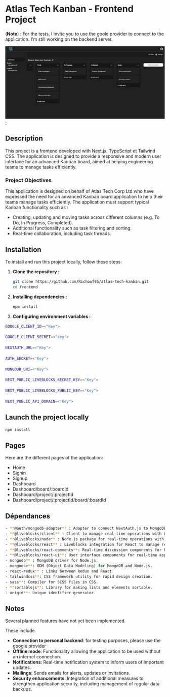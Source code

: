 # Atlas Tech Kanban - Frontend Project

(**Note**) : For the tests, I invite you to use the goole provider to connect to the application. I'm still working on the backend server.

![Appercu](/frontend/public/Capture_dark.png);

## Description

This project is a frontend developed with Next.js, TypeScript et Tailwind CSS.
The application is designed to provide a responsive and modern user interface for an advanced Kanban board, aimed at helping engineering teams to manage tasks efficiently.

### Project Objectives

This application is designed on behalf of Atlas Tech Corp Ltd who have expressed the need for an advanced Kanban board application to help their teams manage tasks efficiently.
The application must support typical Kanban functionality such as :

- Creating, updating and moving tasks across different columns (e.g. To Do, In Progress, Completed).
- Additional functionality such as task filtering and sorting.
- Real-time collaboration, including task threads.

## Installation

To install and run this project locally, follow these steps:

1. **Clone the repository :**

   ```bash
   git clone https://github.com/Richouf95/atlas-tech-kanban.git
   cd frontend
   ```

2. **Installing dependencies :**

   ```bash
   npm install
   ```

3. **Configuring environment variables :**

````bash
GOOGLE_CLIENT_ID=<"Key">

GOOGLE_CLIENT_SECRET=<"key">

NEXTAUTH_URL=<"Key">

AUTH_SECRET=<"Key">

MONGODB_URI=<"Key">

NEXT_PUBLIC_LIVEBLOCKS_SECRET_KEY=<"Key">

NEXT_PUBLIC_LIVEBLOCKS_PUBLIC_KEY=<"Key">

NEXT_PUBLIC_API_DOMAIN=<"Key">
````

## Launch the project locally

````bash
npm install
````

## Pages

Here are the different pages of the application:

- Home
- Signin
- Signup
- Dashboard
- Dashboard/board/:boardId
- Dashboard/project/:projectId
- Dashboard/project/:projectId/board/:boardId

## Dépendances

````bash
- **@auth/mongodb-adapter** : Adapter to connect NextAuth.js to MongoDB.
- **@liveblocks/client** : Client to manage real-time operations with Liveblocks.
- **@liveblocks/node** : Node.js package for real-time operations with Liveblocks.
- **@liveblocks/react** : Liveblocks integration for React to manage real-time shared states.
- **@liveblocks/react-comments**: Real-time discussion components for React with Liveblocks.
- **@liveblocks/react-ui**: User interface components for real-time applications with Liveblocks.
- mongodb** : MongoDB driver for Node.js.
- mongoose**: ODM (Object Data Modeling) for MongoDB and Node.js.
- react-redux** : Links between Redux and React.
- tailwindcss**: CSS framework utility for rapid design creation.
- sass**: Compiler for SCSS files in CSS.
- **sortablejs**: Library for making lists and elements sortable.
- uniqid**: Unique identifier generator.
````

## Notes

Several planned features have not yet been implemented.

These include

- **Connection to personal backend**: for testing purposes, please use the google provider
- **Offline mode**: Functionality allowing the application to be used without an internet connection.
- **Notifications**: Real-time notification system to inform users of important updates.
- **Mailings**: Sends emails for alerts, updates or invitations.
- **Security enhancements**: Integration of additional measures to strengthen application security, including management of regular data backups.
